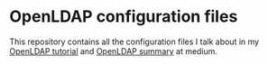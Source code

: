 # OpenLDAP configuration files
This repository contains all the configuration files I talk about in my [OpenLDAP tutorial](https://raduzaharia.medium.com/managing-user-identities-in-a-network-703094e4835a) and [OpenLDAP summary](https://raduzaharia.medium.com/openldap-configuration-client-and-server-summary-97dce0a988b5) at medium. 
